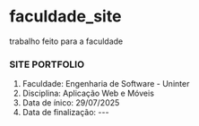 # faculdade_site
trabalho feito para a faculdade


<h3>
  SITE PORTFOLIO
</h3>
<p>
  <ol>
    <li>
      Faculdade: Engenharia de Software - Uninter
    </li>
    <li>
      Disciplina: Aplicação Web e Móveis
    </li>
    <li>
      Data de ínico: 29/07/2025
    </li>
    <li>
      Data de finalização: ---
    </li>
  </ol>
</p>
